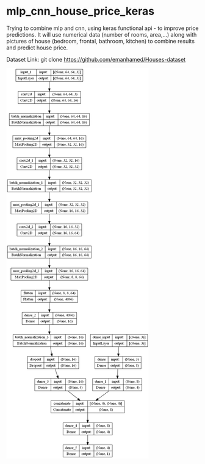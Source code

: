 # mlp_cnn_house_price_keras

Trying to combine mlp and cnn, using keras functional api - to improve price predictions. 
It will use numerical data (number of rooms, area,...) along with pictures of house (bedroom, frontal, bathroom, kitchen) to combine results and predict house price. 

Dataset Link: git clone https://github.com/emanhamed/Houses-dataset
 
![image](model.png)
